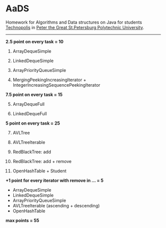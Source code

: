 # AaDS

Homework for Algorithms and Data structures on Java for students [Technopolis](https://polis.mail.ru/pages/index/) in [Peter the Great St.Petersburg Polytechnic University](https://english.spbstu.ru).

---

**2.5 point on every task = 10**

1) ArrayDequeSimple

2) LinkedDequeSimple

3) ArrayPriorityQueueSimple

4) MergingPeekingIncreasingIterator + IntegerIncreasingSequencePeekingIterator


**7.5 point on every task = 15**

5) ArrayDequeFull

6) LinkedDequeFull

**5 point on every task = 25**

7) AVLTree

8) AVLTreeIterable

9) RedBlackTree: add

10) RedBlackTree: add + remove

11) OpenHashTable + Student

**+1 point for every iterator with remove in ... = 5**

* ArrayDequeSimple
* LinkedDequeSimple
* ArrayPriorityQueueSimple
* AVLTreeIterable (ascending + descending)
* OpenHashTable

**max points = 55**
